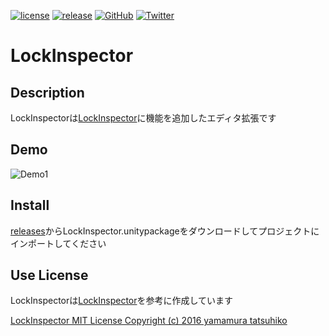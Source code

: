 [![license](https://img.shields.io/github/license/tomori-hikage/LockInspector.svg?style=flat-square)](https://github.com/tomori-hikage/LockInspector/blob/master/LICENSE)
[![release](https://img.shields.io/github/release/tomori-hikage/LockInspector.svg?style=flat-square)](https://github.com/tomori-hikage/LockInspector/releases)
[![GitHub](https://img.shields.io/github/followers/tomori-hikage.svg?label=@tomori-hikage&style=social)](https://github.com/tomori-hikage)
[![Twitter](https://img.shields.io/twitter/follow/tomori_hikage.svg?label=@tomori_hikage&style=social)](https://twitter.com/tomori_hikage)

# LockInspector

## Description

LockInspectorは[LockInspector](https://gist.github.com/tsubaki/611043a80fef1e1023249ece58e2ae0a#file-lockinspector-cs)に機能を追加したエディタ拡張です

## Demo

![Demo1](https://github.com/tomori-hikage/UnityChanToonShaderVer2_EmissiveScroll/blob/readme_images/Images/gif1.gif)

## Install

[releases](https://github.com/tomori-hikage/LockInspector/releases)からLockInspector.unitypackageをダウンロードしてプロジェクトにインポートしてください

## Use License

LockInspectorは[LockInspector](https://gist.github.com/tsubaki/611043a80fef1e1023249ece58e2ae0a#file-lockinspector-cs)を参考に作成しています

[LockInspector MIT License Copyright (c) 2016 yamamura tatsuhiko](https://gist.github.com/tsubaki/611043a80fef1e1023249ece58e2ae0a#file-lockinspector-cs)
